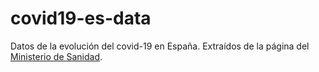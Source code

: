 # covid19-es-data

Datos de la evolución del covid-19 en España.
Extraídos de la página del [Ministerio de Sanidad](https://www.mscbs.gob.es/profesionales/saludPublica/ccayes/alertasActual/nCov-China/situacionActual.htm).

